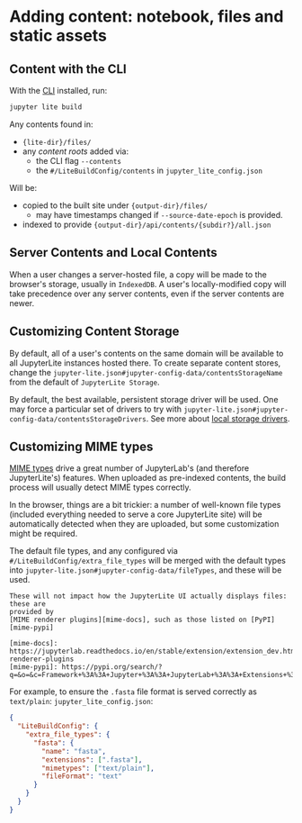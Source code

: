# Adding content: notebook, files and static assets

## Content with the CLI

With the [CLI](../../reference/cli.ipynb) installed, run:

```bash
jupyter lite build
```

Any contents found in:

- `{lite-dir}/files/`
- any _content roots_ added via:
  - the CLI flag `--contents`
  - the `#/LiteBuildConfig/contents` in `jupyter_lite_config.json`

Will be:

- copied to the built site under `{output-dir}/files/`
  - may have timestamps changed if `--source-date-epoch` is provided.
- indexed to provide `{output-dir}/api/contents/{subdir?}/all.json`

## Server Contents and Local Contents

When a user changes a server-hosted file, a copy will be made to the browser's storage,
usually in `IndexedDB`. A user's locally-modified copy will take precedence over any
server contents, even if the server contents are newer.

## Customizing Content Storage

By default, all of a user's contents on the same domain will be available to all
JupyterLite instances hosted there. To create separate content stores, change the
`jupyter-lite.json#jupyter-config-data/contentsStorageName` from the default of
`JupyterLite Storage`.

By default, the best available, persistent storage driver will be used. One may force a
particular set of drivers to try with
`jupyter-lite.json#jupyter-config-data/contentsStorageDrivers`. See more about
[local storage drivers](../configure/storage.md).

## Customizing MIME types

[MIME types](https://developer.mozilla.org/en-US/docs/Web/HTTP/Basics_of_HTTP/MIME_types)
drive a great number of JupyterLab's (and therefore JupyterLite's) features. When
uploaded as pre-indexed contents, the build process will usually detect MIME types
correctly.

In the browser, things are a bit trickier: a number of well-known file types (included
everything needed to serve a core JupyterLite site) will be automatically detected when
they are uploaded, but some customization might be required.

The default file types, and any configured via `#/LiteBuildConfig/extra_file_types` will
be merged with the default types into `jupyter-lite.json#jupyter-config-data/fileTypes`,
and these will be used.

```{note}
These will not impact how the JupyterLite UI actually displays files: these are
provided by
[MIME renderer plugins][mime-docs], such as those listed on [PyPI][mime-pypi]

[mime-docs]: https://jupyterlab.readthedocs.io/en/stable/extension/extension_dev.html#mime-renderer-plugins
[mime-pypi]: https://pypi.org/search/?q=&o=&c=Framework+%3A%3A+Jupyter+%3A%3A+JupyterLab+%3A%3A+Extensions+%3A%3A+Mime+Renderers
```

For example, to ensure the `.fasta` file format is served correctly as `text/plain`:
`jupyter_lite_config.json`:

```json
{
  "LiteBuildConfig": {
    "extra_file_types": {
      "fasta": {
        "name": "fasta",
        "extensions": [".fasta"],
        "mimetypes": ["text/plain"],
        "fileFormat": "text"
      }
    }
  }
}
```
